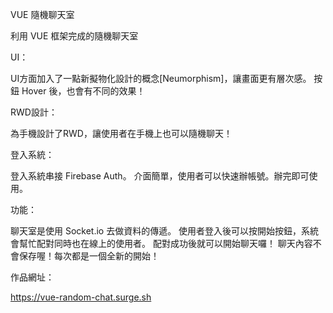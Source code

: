 VUE 隨機聊天室

利用 VUE 框架完成的隨機聊天室


UI：

UI方面加入了一點新擬物化設計的概念[Neumorphism]，讓畫面更有層次感。
按鈕 Hover 後，也會有不同的效果！


RWD設計：

為手機設計了RWD，讓使用者在手機上也可以隨機聊天！


登入系統：

登入系統串接 Firebase Auth。
介面簡單，使用者可以快速辦帳號。辦完即可使用。


功能：

聊天室是使用 Socket.io 去做資料的傳遞。
使用者登入後可以按開始按鈕，系統會幫忙配對同時也在線上的使用者。
配對成功後就可以開始聊天囉！
聊天內容不會保存喔！每次都是一個全新的開始！



作品網址：

https://vue-random-chat.surge.sh
